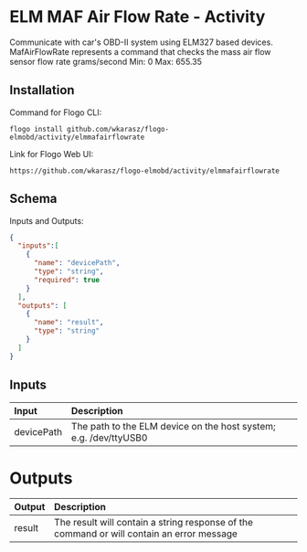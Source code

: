 # 	ELM MAF Air Flow Rate - Activity

Communicate with car's OBD-II system using ELM327 based devices.
MafAirFlowRate represents a command that checks the mass air flow sensor flow rate grams/second
Min: 0
Max: 655.35

## Installation
Command for Flogo CLI:
```console
flogo install github.com/wkarasz/flogo-elmobd/activity/elmmafairflowrate
```

Link for Flogo Web UI:
```console
https://github.com/wkarasz/flogo-elmobd/activity/elmmafairflowrate
```

## Schema
Inputs and Outputs:
```json
{
  "inputs":[
    {
      "name": "devicePath",
      "type": "string",
      "required": true
    }
  ],
  "outputs": [
    {
      "name": "result",
      "type": "string"
    }
  ]
}
```
## Inputs
| Input            | Description    |
|:-----------------|:---------------|
| devicePath       | The path to the ELM device on the host system; e.g. /dev/ttyUSB0 |

# Outputs
| Output           | Description    |
|:-----------------|:---------------|
| result           | The result will contain a string response of the command or will contain an error message |
